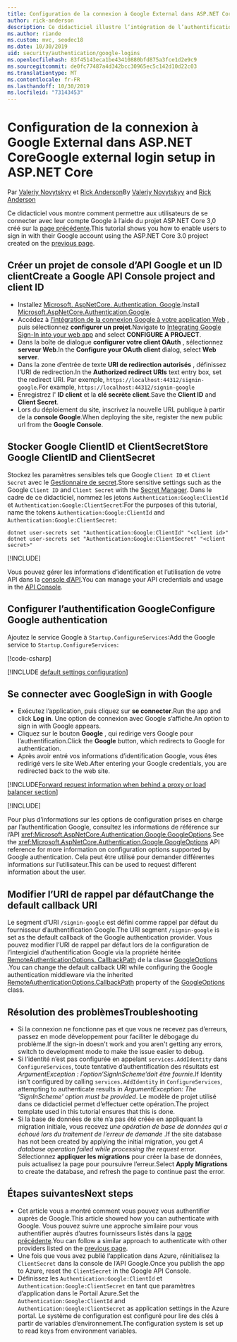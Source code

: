 ```yaml
---
title: Configuration de la connexion à Google External dans ASP.NET Core
author: rick-anderson
description: Ce didacticiel illustre l’intégration de l’authentification utilisateur de compte Google dans une application ASP.NET Core existante.
ms.author: riande
ms.custom: mvc, seodec18
ms.date: 10/30/2019
uid: security/authentication/google-logins
ms.openlocfilehash: 83f45143eca1be43410880bfd875a3fce1d2e9c9
ms.sourcegitcommit: de0fc77487a4d342bcc30965ec5c142d10d22c03
ms.translationtype: MT
ms.contentlocale: fr-FR
ms.lasthandoff: 10/30/2019
ms.locfileid: "73143453"
---
```

# <a name="google-external-login-setup-in-aspnet-core"></a><span data-ttu-id="34bb3-103">Configuration de la connexion à Google External dans ASP.NET Core</span><span class="sxs-lookup"><span data-stu-id="34bb3-103">Google external login setup in ASP.NET Core</span></span>

<span data-ttu-id="34bb3-104">Par [Valeriy Novytskyy](https://github.com/01binary) et [Rick Anderson](https://twitter.com/RickAndMSFT)</span><span class="sxs-lookup"><span data-stu-id="34bb3-104">By [Valeriy Novytskyy](https://github.com/01binary) and [Rick Anderson](https://twitter.com/RickAndMSFT)</span></span>

<span data-ttu-id="34bb3-105">Ce didacticiel vous montre comment permettre aux utilisateurs de se connecter avec leur compte Google à l’aide du projet ASP.NET Core 3,0 créé sur la [page précédente](xref:security/authentication/social/index).</span><span class="sxs-lookup"><span data-stu-id="34bb3-105">This tutorial shows you how to enable users to sign in with their Google account using the ASP.NET Core 3.0 project created on the [previous page](xref:security/authentication/social/index).</span></span>

## <a name="create-a-google-api-console-project-and-client-id"></a><span data-ttu-id="34bb3-106">Créer un projet de console d’API Google et un ID client</span><span class="sxs-lookup"><span data-stu-id="34bb3-106">Create a Google API Console project and client ID</span></span>

* <span data-ttu-id="34bb3-107">Installez [Microsoft. AspNetCore. Authentication. Google](https://www.nuget.org/packages/Microsoft.AspNetCore.Authentication.Google).</span><span class="sxs-lookup"><span data-stu-id="34bb3-107">Install [Microsoft.AspNetCore.Authentication.Google](https://www.nuget.org/packages/Microsoft.AspNetCore.Authentication.Google).</span></span>
* <span data-ttu-id="34bb3-108">Accédez à [l’intégration de la connexion Google à votre application Web](https://developers.google.com/identity/sign-in/web/devconsole-project) , puis sélectionnez **configurer un projet**.</span><span class="sxs-lookup"><span data-stu-id="34bb3-108">Navigate to [Integrating Google Sign-In into your web app](https://developers.google.com/identity/sign-in/web/devconsole-project) and select **CONFIGURE A PROJECT**.</span></span>
* <span data-ttu-id="34bb3-109">Dans la boîte de dialogue **configurer votre client OAuth** , sélectionnez **serveur Web**.</span><span class="sxs-lookup"><span data-stu-id="34bb3-109">In the **Configure your OAuth client** dialog, select **Web server**.</span></span>
* <span data-ttu-id="34bb3-110">Dans la zone d’entrée de texte **URI de redirection autorisés** , définissez l’URI de redirection.</span><span class="sxs-lookup"><span data-stu-id="34bb3-110">In the **Authorized redirect URIs** text entry box, set the redirect URI.</span></span> <span data-ttu-id="34bb3-111">Par exemple, `https://localhost:44312/signin-google`.</span><span class="sxs-lookup"><span data-stu-id="34bb3-111">For example, `https://localhost:44312/signin-google`</span></span>
* <span data-ttu-id="34bb3-112">Enregistrez l' **ID client** et la **clé secrète client**.</span><span class="sxs-lookup"><span data-stu-id="34bb3-112">Save the **Client ID** and **Client Secret**.</span></span>
* <span data-ttu-id="34bb3-113">Lors du déploiement du site, inscrivez la nouvelle URL publique à partir de la **console Google**.</span><span class="sxs-lookup"><span data-stu-id="34bb3-113">When deploying the site, register the new public url from the **Google Console**.</span></span>

## <a name="store-google-clientid-and-clientsecret"></a><span data-ttu-id="34bb3-114">Stocker Google ClientID et ClientSecret</span><span class="sxs-lookup"><span data-stu-id="34bb3-114">Store Google ClientID and ClientSecret</span></span>

<span data-ttu-id="34bb3-115">Stockez les paramètres sensibles tels que Google `Client ID` et `Client Secret` avec le [Gestionnaire de secret](xref:security/app-secrets).</span><span class="sxs-lookup"><span data-stu-id="34bb3-115">Store sensitive settings such as the Google `Client ID` and `Client Secret` with the [Secret Manager](xref:security/app-secrets).</span></span> <span data-ttu-id="34bb3-116">Dans le cadre de ce didacticiel, nommez les jetons `Authentication:Google:ClientId` et `Authentication:Google:ClientSecret`:</span><span class="sxs-lookup"><span data-stu-id="34bb3-116">For the purposes of this tutorial, name the tokens `Authentication:Google:ClientId` and `Authentication:Google:ClientSecret`:</span></span>

```dotnetcli
dotnet user-secrets set "Authentication:Google:ClientId" "<client id>"
dotnet user-secrets set "Authentication:Google:ClientSecret" "<client secret>"
```

[!INCLUDE[](~/includes/environmentVarableColon.md)]

<span data-ttu-id="34bb3-117">Vous pouvez gérer les informations d’identification et l’utilisation de votre API dans la [console d’API](https://console.developers.google.com/apis/dashboard).</span><span class="sxs-lookup"><span data-stu-id="34bb3-117">You can manage your API credentials and usage in the [API Console](https://console.developers.google.com/apis/dashboard).</span></span>

## <a name="configure-google-authentication"></a><span data-ttu-id="34bb3-118">Configurer l’authentification Google</span><span class="sxs-lookup"><span data-stu-id="34bb3-118">Configure Google authentication</span></span>

<span data-ttu-id="34bb3-119">Ajoutez le service Google à `Startup.ConfigureServices`:</span><span class="sxs-lookup"><span data-stu-id="34bb3-119">Add the Google service to `Startup.ConfigureServices`:</span></span>

[!code-csharp[](~/security/authentication/social/social-code/3.x/StartupGoogle3x.cs?highlight=11-19)]

[!INCLUDE [default settings configuration](includes/default-settings2-2.md)]

## <a name="sign-in-with-google"></a><span data-ttu-id="34bb3-120">Se connecter avec Google</span><span class="sxs-lookup"><span data-stu-id="34bb3-120">Sign in with Google</span></span>

* <span data-ttu-id="34bb3-121">Exécutez l’application, puis cliquez sur **se connecter**.</span><span class="sxs-lookup"><span data-stu-id="34bb3-121">Run the app and click **Log in**.</span></span> <span data-ttu-id="34bb3-122">Une option de connexion avec Google s’affiche.</span><span class="sxs-lookup"><span data-stu-id="34bb3-122">An option to sign in with Google appears.</span></span>
* <span data-ttu-id="34bb3-123">Cliquez sur le bouton **Google** , qui redirige vers Google pour l’authentification.</span><span class="sxs-lookup"><span data-stu-id="34bb3-123">Click the **Google** button, which redirects to Google for authentication.</span></span>
* <span data-ttu-id="34bb3-124">Après avoir entré vos informations d’identification Google, vous êtes redirigé vers le site Web.</span><span class="sxs-lookup"><span data-stu-id="34bb3-124">After entering your Google credentials, you are redirected back to the web site.</span></span>

[!INCLUDE[Forward request information when behind a proxy or load balancer section](includes/forwarded-headers-middleware.md)]

[!INCLUDE[](includes/chain-auth-providers.md)]

<span data-ttu-id="34bb3-125">Pour plus d’informations sur les options de configuration prises en charge par l’authentification Google, consultez les informations de référence sur l’API <xref:Microsoft.AspNetCore.Authentication.Google.GoogleOptions>.</span><span class="sxs-lookup"><span data-stu-id="34bb3-125">See the <xref:Microsoft.AspNetCore.Authentication.Google.GoogleOptions> API reference for more information on configuration options supported by Google authentication.</span></span> <span data-ttu-id="34bb3-126">Cela peut être utilisé pour demander différentes informations sur l’utilisateur.</span><span class="sxs-lookup"><span data-stu-id="34bb3-126">This can be used to request different information about the user.</span></span>

## <a name="change-the-default-callback-uri"></a><span data-ttu-id="34bb3-127">Modifier l’URI de rappel par défaut</span><span class="sxs-lookup"><span data-stu-id="34bb3-127">Change the default callback URI</span></span>

<span data-ttu-id="34bb3-128">Le segment d’URI `/signin-google` est défini comme rappel par défaut du fournisseur d’authentification Google.</span><span class="sxs-lookup"><span data-stu-id="34bb3-128">The URI segment `/signin-google` is set as the default callback of the Google authentication provider.</span></span> <span data-ttu-id="34bb3-129">Vous pouvez modifier l’URI de rappel par défaut lors de la configuration de l’intergiciel d’authentification Google via la propriété héritée [RemoteAuthenticationOptions. CallbackPath](/dotnet/api/microsoft.aspnetcore.authentication.remoteauthenticationoptions.callbackpath) de la classe [GoogleOptions](/dotnet/api/microsoft.aspnetcore.authentication.google.googleoptions) .</span><span class="sxs-lookup"><span data-stu-id="34bb3-129">You can change the default callback URI while configuring the Google authentication middleware via the inherited [RemoteAuthenticationOptions.CallbackPath](/dotnet/api/microsoft.aspnetcore.authentication.remoteauthenticationoptions.callbackpath) property of the [GoogleOptions](/dotnet/api/microsoft.aspnetcore.authentication.google.googleoptions) class.</span></span>

## <a name="troubleshooting"></a><span data-ttu-id="34bb3-130">Résolution des problèmes</span><span class="sxs-lookup"><span data-stu-id="34bb3-130">Troubleshooting</span></span>

* <span data-ttu-id="34bb3-131">Si la connexion ne fonctionne pas et que vous ne recevez pas d’erreurs, passez en mode développement pour faciliter le débogage du problème.</span><span class="sxs-lookup"><span data-stu-id="34bb3-131">If the sign-in doesn't work and you aren't getting any errors, switch to development mode to make the issue easier to debug.</span></span>
* <span data-ttu-id="34bb3-132">Si l’identité n’est pas configurée en appelant `services.AddIdentity` dans `ConfigureServices`, toute tentative d’authentification des résultats est *ArgumentException : l’option’SignInScheme’doit être fournie*.</span><span class="sxs-lookup"><span data-stu-id="34bb3-132">If Identity isn't configured by calling `services.AddIdentity` in `ConfigureServices`, attempting to authenticate results in *ArgumentException: The 'SignInScheme' option must be provided*.</span></span> <span data-ttu-id="34bb3-133">Le modèle de projet utilisé dans ce didacticiel permet d’effectuer cette opération.</span><span class="sxs-lookup"><span data-stu-id="34bb3-133">The project template used in this tutorial ensures that this is done.</span></span>
* <span data-ttu-id="34bb3-134">Si la base de données de site n’a pas été créée en appliquant la migration initiale, vous recevez *une opération de base de données qui a échoué lors du traitement de l’erreur de demande* .</span><span class="sxs-lookup"><span data-stu-id="34bb3-134">If the site database has not been created by applying the initial migration, you get *A database operation failed while processing the request* error.</span></span> <span data-ttu-id="34bb3-135">Sélectionnez **appliquer les migrations** pour créer la base de données, puis actualisez la page pour poursuivre l’erreur.</span><span class="sxs-lookup"><span data-stu-id="34bb3-135">Select **Apply Migrations** to create the database, and refresh the page to continue past the error.</span></span>

## <a name="next-steps"></a><span data-ttu-id="34bb3-136">Étapes suivantes</span><span class="sxs-lookup"><span data-stu-id="34bb3-136">Next steps</span></span>

* <span data-ttu-id="34bb3-137">Cet article vous a montré comment vous pouvez vous authentifier auprès de Google.</span><span class="sxs-lookup"><span data-stu-id="34bb3-137">This article showed how you can authenticate with Google.</span></span> <span data-ttu-id="34bb3-138">Vous pouvez suivre une approche similaire pour vous authentifier auprès d’autres fournisseurs listés dans la [page précédente](xref:security/authentication/social/index).</span><span class="sxs-lookup"><span data-stu-id="34bb3-138">You can follow a similar approach to authenticate with other providers listed on the [previous page](xref:security/authentication/social/index).</span></span>
* <span data-ttu-id="34bb3-139">Une fois que vous avez publié l’application dans Azure, réinitialisez la `ClientSecret` dans la console de l’API Google.</span><span class="sxs-lookup"><span data-stu-id="34bb3-139">Once you publish the app to Azure, reset the `ClientSecret` in the Google API Console.</span></span>
* <span data-ttu-id="34bb3-140">Définissez les `Authentication:Google:ClientId` et `Authentication:Google:ClientSecret` en tant que paramètres d’application dans le Portail Azure.</span><span class="sxs-lookup"><span data-stu-id="34bb3-140">Set the `Authentication:Google:ClientId` and `Authentication:Google:ClientSecret` as application settings in the Azure portal.</span></span> <span data-ttu-id="34bb3-141">Le système de configuration est configuré pour lire des clés à partir de variables d’environnement.</span><span class="sxs-lookup"><span data-stu-id="34bb3-141">The configuration system is set up to read keys from environment variables.</span></span>
